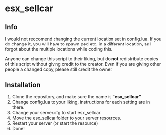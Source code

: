 # esx_sellcar

## Info

I would not reccomend changing the current location set in config.lua. If you do change it, you will have to spawn ped etc. in a different location, as I forgot about the multiple locations while coding this.

Anyone can change this script to their liking, but do **not** redistribute copies of this script without giving credit to the creator. Even if you are giving other people a changed copy, please still credit the owner.

## Installation

1. Clone the repository, and make sure the name is **"esx_sellcar"**
2. Change config.lua to your liking, instructions for each setting are in there.
3. Change your server.cfg to start esx_sellcar
4. Move the esx_sellcar folder to your server resources.
5. Restart your server (or start the resource)
6. Done!
